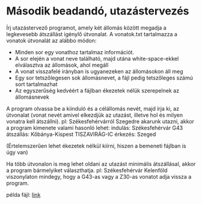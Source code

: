 Második beadandó, utazástervezés
================================

Írj utazástervező programot, amely két állomás között megadja a legkevesebb átszállást igénylő útvonalat.
A vonatok.txt tartalmazza a vonatok útvonalát az alábbo módon:
- Minden sor egy vonathoz tartalmaz információt.
- A sor elején a vonat neve található, majd utána white-space-ekkel elválasztva az állomások, ahol megáll
- A vonat visszafelé irányban is ugyanezeken az állomásokon áll meg
- Egy sor tetszőlegesen sok állomásnevet, a fájl pedig tetszőleges számú sort tartalmazhat
- Az egyszerűség kedvéért a fájlban ékezetek nélük szerepelnek az állomásnevek

A program olvassa be a kiinduló és a célállomás nevét, majd írja ki, az útvonalat (vonat nevét amivel elkezdjük az utazást, illetve hol és milyen vonatra kell átszállni). 
pl: Székesfehérvárról Szegedre akarunk utazni, akkor a program kimenete valami hasonló lehet:
indulás: Székesfehérvár G43
átszállás: Kőbánya-Kispest TISZAVIRÁG-IC
érkezés: Szeged

(Értelemszerűen lehet ékezetek nélkül kiírni, hiszen a bemeneti fájlban is úgy van)

Ha több útvonalon is meg lehet oldani az utazást minimális átszállásal, akkor a program bármelyiket választhatja.
pl: Székesfehérvár Kelenföld viszonylaton mindegy, hogy a G43-as vagy a Z30-as vonatot adja vissza a program.

példa fájl: [link](https://github.com/cr-lupin/cppgyakorlat/blob/master/beadando/vonat.txt)

